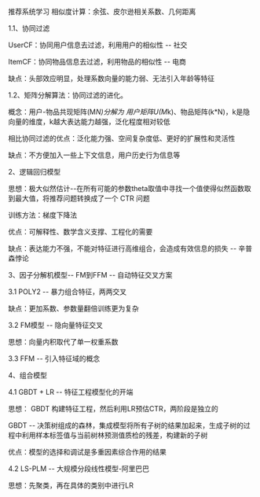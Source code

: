 <!--
 * @Description: 
 * @Version: 2.0
 * @Autor: lxp
 * @Date: 2021-07-15 17:01:18
 * @LastEditors: lxp
 * @LastEditTime: 2021-07-16 10:26:34
-->
推荐系统学习
相似度计算：余弦、皮尔逊相关系数、几何距离

1.1、协同过滤

UserCF：协同用户信息去过滤，利用用户的相似性 -- 社交

ItemCF：协同物品信息去过滤，利用物品的相似性 -- 电商

缺点：头部效应明显，处理系数向量的能力弱、无法引入年龄等特征

1.2、矩阵分解算法：协同过滤的进化。

概念：用户-物品共现矩阵(M*N)分解为 用户矩阵U(M*k)、物品矩阵(k*N)，k是隐向量的维度，k越大表达能力越强，泛化程度相对较低

相比协同过滤的优点：泛化能力强、空间复杂度低、更好的扩展性和灵活性

缺点：不方便加入一些上下文信息，用户历史行为信息等

2、逻辑回归模型

思想：极大似然估计--在所有可能的参数theta取值中寻找一个值使得似然函数取到最大值，将推荐问题转换成了一个 CTR 问题

训练方法：梯度下降法

优点：可解释性、数学含义支撑、工程化的需要

缺点：表达能力不强，不能对特征进行高维组合，会造成有效信息的损失 -- 辛普森悖论

3、因子分解机模型-- FM到FFM -- 自动特征交叉方案

3.1 POLY2 -- 暴力组合特征，两两交叉

缺点：更加系数、参数量翻倍训练更为复杂

3.2 FM模型 -- 隐向量特征交叉

思想：向量内积取代了单一权重系数

3.3 FFM -- 引入特征域的概念

4、组合模型

4.1 GBDT + LR -- 特征工程模型化的开端

思想： GBDT 构建特征工程，然后利用LR预估CTR，两阶段是独立的

GBDT -- 决策树组成的森林，集成模型将所有子树的结果加起来，生成子树的过程中利用样本标签值与当前树林预测值质检的残差，构建新的子树

优点：模型的选择和调试是多重因素综合作用的结果

4.2 LS-PLM -- 大规模分段线性模型-阿里巴巴

思想：先聚类，再在具体的类别中进行LR